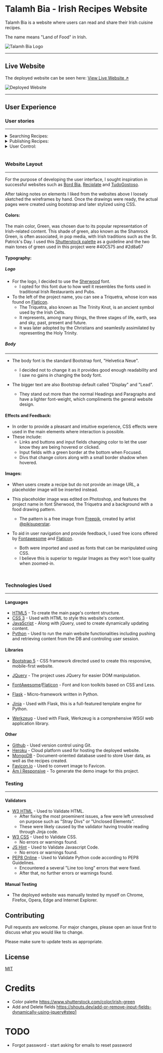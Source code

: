 # Talamh Bia - Irish Recipes Website

Talamh Bia is a website where users can read and share their Irish cuisine recipes.

The name means "Land of Food" in Irish.
<br>

![Talamh Bia Logo](https://i.prntscr.com/nlQSNPIjT86A6Bkl4Ao3gQ.png "Talamh Bia")
___



## Live Website
The deployed website can be seen here: 
[View Live Website ↗](https://ms3-keto-recipes.herokuapp.com/)

![Deployed Website](https://i.prntscr.com/Ga1_3R8NRyOHTOKvOjRfdw.png "Talamh Bia is Responsive!")
___

## User Experience
### User stories
------

<details>
  <summary>Searching Recipes: </summary>
  - I want to search for a specific recipe name using the search bar.
  - I want to search for recipes that use one or more ingredients.
  - I want to be able to browse and view all recipes under a certain category.  
</details>  

<details>
  <summary>Publishing Recipes: </summary>
  - I want to be able to create recipes.
  - I want to create complex recipes with a large number of ingredients and/or instructions.
  - I want to use my own pictures as a representation of the recipe.  
</details>  

<details>
  <summary>User Control: </summary>
  - I want to create an accout in order to share my recipes.
  - I want my password to be secured and not easily leaked or stolen.
  - Once registered, I want to be able to fully edit and tweak my published recipes.
  - Once registered, I want to be able to delete my published recipes.
  - As a registered user, I want to personalise my profile with my Social Media links.
  - As a registered user, I want to edit or remove my Social Media links.
</details>  

<br>

### Website Layout
------

For the purpose of developing the user interface, I sought inspiration in successful websites such as [Bord Bia](https://www.bordbia.ie/recipes/), [Reciplate](https://reciplate.com/) and [TudoGostoso](https://www.tudogostoso.com.br/).

After taking notes on elements I liked from the websites above I loosely sketched the wireframes by hand. 
Once the drawings were ready, the actual pages were created using bootstrap and later stylized using CSS.

#### Colors:

The main color, Green, was chosen due to its popular representation of Irish-related content.
This shade of green, also known as the Shamrock Green, is often associated, in pop media, with Irish traditions such as the St. Patrick's Day.
I used this [Shutterstock palette](https://www.shutterstock.com/color/irish-green) as a guideline and the two main tones of green used in this project were #40C575 and #2d8a67


#### Typography:
##### Logo
- For the logo, I decided to use the [Sherwood](https://www.cdnfonts.com/sherwood.font) font. 
    - I opted for this font due to how well it resembles the fonts used in traditional Irish Restaurants and Pubs.
- To the left of the project name, you can see a Triquetra, whose icon was found on [Flaticon](https://www.flaticon.com/free-icon/triquetra_1506305?term=triquetra&page=1&position=7&page=1&position=7&related_id=1506305&origin=search).
    - The Triquetra, also known as The Trinity Knot, is an ancient symbol used by the Irish Celts.
    - It represents, among many things, the three stages of life, earth, sea and sky, past, present and future.
    - It was later adopted by the Christians and seamleslly assimilated by representing the Holy Trinity.

##### Body
------
- The body font is the standard Bootstrap font, "Helvetica Neue". 
    - I decided not to change it as it provides good enough readability and I saw no gains in changing the body font.

- The bigger text are also Bootstrap default called "Display" and "Lead". 
    - They stand out more than the normal Headings and Paragraphs and have a lighter font-weight, which compliments the general website design.

#### Effects and Feedback:
- In order to provide a pleasant and intuitive experience, CSS effects were used in the main elements where interaction is possible.
- These include:
    - Links and buttons and input fields changing color to let the user know they are being hovered or clicked.
    - Input fields with a green border at the bottom when Focused.
    - Divs that change colors along with a small border shadow when hovered.

#### Images:
- When users create a recipe but do not provide an image URL, a placeholder image will be inserted instead.
- This placeholder image was edited on Photoshop, and features the project name in font Sherwood, the Triquetra and a background with a food drawing pattern.
    - The pattern is a free image from [Freepik](https://www.freepik.com/free-vector/hand-drawn-delicious-food-background_5107183.htm#page=1&query=food%20background&position=0), created by artist [@pikisuperstar](https://www.freepik.com/pikisuperstar). 

- To aid in user navigation and provide feedback, I used free icons offered by [Fontawesome](https://fontawesome.com/) and [Flaticon](https://www.flaticon.com/).
    - Both were imported and used as fonts that can be manipulated using CSS.
    - I believe this is superior to regular Images as they won't lose quality when zoomed-in.

<br>


### Technologies Used
------
#### Languages
- [HTML5](https://whatwg.org/) - To create the main page's content structure.
- [CSS 3](https://www.w3.org/TR/CSS/#css) - Used with HTML to style this website's content.
- [JavaScript](https://www.javascript.com/) - Along with jQuery, used to create dynamically updating content.
- [Python](https://www.python.org/) - Used to run the main website functionalities including pushing and retrieving content from the DB and controling user session.

#### Libraries
- [Bootstrap 5](https://getbootstrap.com/) - CSS framework directed used to create this responsive, mobile-first website.
- [JQuery](https://jquery.com/) - The project uses JQuery for easier DOM manipulation.
- [FontAwesome](https://fontawesome.com/)/[Flaticon](https://www.flaticon.com/) -  Font and Icon toolkits based on CSS and Less.

- [Flask](https://flask.palletsprojects.com/en/2.0.x/) - Micro-framework written in Python.
- [Jinja](https://www.palletsprojects.com/p/jinja/) - Used with Flask, this is a full-featured template engine for Python.
- [Werkzeug](https://www.palletsprojects.com/p/werkzeug/) - Used with Flask, Werkzeug is a comprehensive WSGI web application library.

#### Other
- [Github](https://github.com/) - Used version control using Git.
- [Heroku](https://www.heroku.com/) - Cloud platform used for hosting the deployed website.
- [MongoDB](https://www.mongodb.com/) - Document-oriented database used to store User data, as well as the recipes created.
- [Favicon.io](https://favicon.io/favicon-converter/) - Used to convert image to Favicon.
- [Am I Responsive](http://ami.responsivedesign.is/?url=http%3A%2F%2Fms3-keto-recipes.herokuapp.com%2Frecipes%2F60c3445a59caadfa8d633b29) - To generate the demo image for this project.

### Testing
------
#### Validators 
- [W3 HTML](https://validator.w3.org/) - Used to Validate HTML.
    - After fixing the most proeminent issues, a few were left unresolved on purpose such as "Stray Divs" or "Unclosed Elements".
    - These were likely caused by the validator having trouble reading through Jinja code.
- [W3 CSS](https://jigsaw.w3.org/css-validator/) - Used to Validate CSS.
    - No errors or warnings found.
- [JS Hint](https://jshint.com/) - Used to Validate Javascript Code.
    - No errors or warnings found.
- [PEP8 Online](http://pep8online.com/) - Used to Validate Python code according to PEP8 Guidelines.
    - Encountered a several "Line too long" errors that were fixed.
    - After that, no further errors or warnings found.

#### Manual Testing 
- The deployed website was manually tested by myself on Chrome, Firefox, Opera, Edge and Internet Explorer.





## Contributing
Pull requests are welcome. For major changes, please open an issue first to discuss what you would like to change.

Please make sure to update tests as appropriate.

## License
[MIT](https://choosealicense.com/licenses/mit/)
 
# Credits
- Color palette https://www.shutterstock.com/color/irish-green
- Add and Delete fields https://shouts.dev/add-or-remove-input-fields-dynamically-using-jquery#step1                                

# TODO
- Forgot password - start asking for emails to reset password